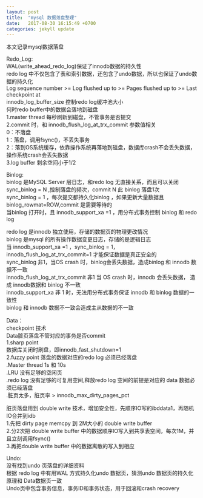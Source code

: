 ```yaml
---
layout: post
title:  "mysql 数据落盘整理"
date:   2017-08-30 16:15:49 +0700
categories: jekyll update
---
```

本文记录mysql数据落盘

Redo_Log:    
WAL(write_ahead_redo_log)保证了innodb数据的持久性   
redo log 中不仅包含了表和索引数据，还包含了undo数据，所以也保证了undo数据的持久化   
Log sequence number >= Log flushed up to >= Pages flushed up to >= Last checkpoint at  
innodb_log_buffer_size 控制redo log缓冲池大小  
何时redo buffer中的数据会落地到磁盘  
1.master thread 每秒刷新到磁盘，不管事务是否提交  
2.commit 时，和 innodb_flush_log_at_trx_commit 参数值相关  
  0：不落盘  
  1：落盘，调用fsync()，不丢失事务  
  2：落到OS系统缓存，依靠操作系统再落地到磁盘，数据库crash不会丢失数据，操作系统crash会丢失数据  
3.log buffer 剩余空间小于1/2 


Binlog:  
binlog 是MySQL Server 层日志，和redo log 无直接关系，而且可以关闭  
sync_binlog = N ,控制落盘的频次，commit N 此 binlog 落盘1次  
sync_binlog = 1 ，每次提交都持久化binlog ，如果更新大量数据且binlog_rowmat=ROW,commit 是需要等待的  
当binlog 打开时，且 innodb_support_xa =1 ，用分布式事务控制 binlog 和 redo log   

redo log 是innodb 独立使用，存储的数据页的物理更改情况  
binlog 是mysql 的所有操作数据变更日志，存储的是逻辑日志  
当 innodb_support_xa =1 ，sync_binlog = 1，innodb_flush_log_at_trx_commit=1 才能保证数据是真正安全的   
sync_binlog 非1，当OS crash 时，binlog会丢失数据，造成binlog 和 innodb 数据不一致  
innodb_flush_log_at_trx_commit 非1 当 OS crash 时，innodb 会丢失数据， 造成 innodb数据和 binlog 不一致  
innodb_support_xa 非 1 时，无法用分布式事务保证 innodb 和 binlog 数据的一致性  
binlog 和 innodb 数据不一致会造成主从数据的不一致  

Data：  
checkpoint 技术  
Data脏页落盘不管对应的事务是否commit  
1.sharp point  
  数据库关闭时刷盘，即innodb_fast_shutdown=1  
2.fuzzy point
落盘的数据对应的redo log 必须已经落盘  
  .Master thread 1s 和 10s  
  .LRU 没有足够的空闲页  
  .redo log 没有足够的可复用空间,释放redo log 空间的前提是对应的 data 数据必须已经落盘   
  .脏页太多，脏页率 > innodb_max_dirty_pages_pct  

脏页落盘用到 double write 技术，增加安全性，先顺序IO写的ibddata1，再随机IO合并到idb  
1.先把 dirty page memcpy 到 2M大小的 double write buffer  
2.分2次把 double write buffer 中的数据顺序IO写入到共享表空间，每次1M，并且立刻调用fsync()  
3.再把double write buffer 中的数据离散的写入到相应  

Undo:  
没有找到undo 页落盘的详细资料  
根据 redo log 中有用WAL 方式持久化undo 数据页，猜测undo 数据页的持久化原理和 Data数据页一致  
Undo页中包含事务信息，事务ID和事务状态，用于回滚和crash recovery  

